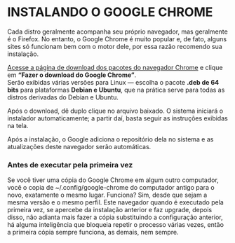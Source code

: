 # INSTALANDO O GOOGLE CHROME
Cada distro geralmente acompanha seu próprio navegador, mas geralmente é o Firefox. No entanto, o Google Chrome é muito popular e, de fato, alguns sites só funcionam bem com o motor dele, por essa razão recomendo sua instalação.  

[Acesse a página de download dos pacotes do navegador Chrome](https://www.google.com/chrome/?platform=linux) e clique em **“Fazer o download do Google Chrome”**.  
Serão exibidas várias versões para Linux — escolha o pacote **.deb de 64 bits** para plataformas **Debian e Ubuntu**, que na prática serve para todas as distros derivadas do Debian e Ubuntu.  

Após o download, dê duplo clique no arquivo baixado. O sistema iniciará o instalador automaticamente; a partir daí, basta seguir as instruções exibidas na tela.  

Após a instalação, o Google adiciona o repositório dela no sistema e as atualizações deste navegador serão automáticas.  

### Antes de executar pela primeira vez
Se você tiver uma cópia do Google Chrome em algum outro computador, você o copia de ~/.config/google-chrome do computador antigo para o novo, exatamente o mesmo lugar. Funciona? Sim, desde que sejam a mesma versão e o mesmo perfil. Este navegador quando é executado pela primeira vez, se apercebe da instalação anterior e faz upgrade, depois disso, não adianta mais fazer a cópia substituindo a configuração anterior, há alguma inteligência que bloqueia repetir o processo várias vezes, então a primeira cópia sempre funciona, as demais, nem sempre.  
